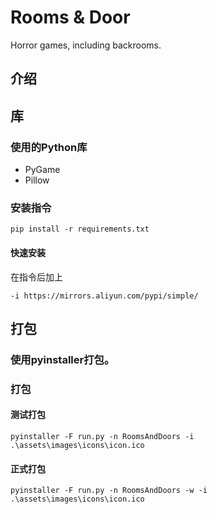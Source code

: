 # Rooms & Door
Horror games, including backrooms.

## 介绍

## 库

### 使用的Python库
* PyGame
* Pillow

### 安装指令
```
pip install -r requirements.txt
```

#### 快速安装

在指令后加上

```
-i https://mirrors.aliyun.com/pypi/simple/
```

## 打包

### 使用pyinstaller打包。

### 打包

#### 测试打包

```
pyinstaller -F run.py -n RoomsAndDoors -i .\assets\images\icons\icon.ico
```

#### 正式打包

```
pyinstaller -F run.py -n RoomsAndDoors -w -i .\assets\images\icons\icon.ico
```

